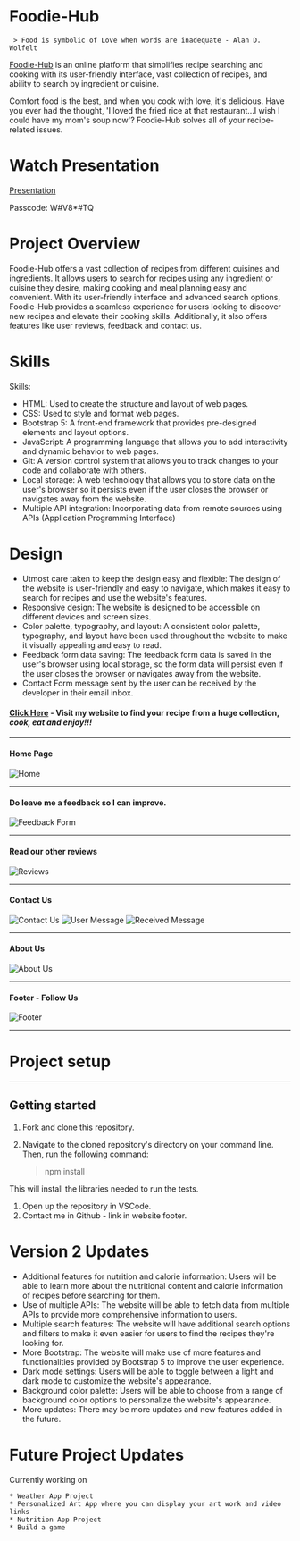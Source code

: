 # Foodie-Hub
     > Food is symbolic of Love when words are inadequate - Alan D. Wolfelt

[Foodie-Hub](https://luxury-rugelach-0106a3.netlify.app/) is an online platform that simplifies recipe searching and cooking with its user-friendly interface, vast collection of recipes, and ability to search by ingredient or cuisine.

Comfort food is the best, and when you cook with love, it's delicious. Have you ever had the thought, 'I loved the fried rice at that restaurant...I wish I could have my mom's soup now'? Foodie-Hub solves all of your recipe-related issues.

# Watch Presentation
[Presentation](https://us06web.zoom.us/rec/share/LDWd5a7G--cVNBe4i5te83u0400-xRfH0xwe5isZzBnYmgbaXxVNokU8nZ7Fj2Db.08PpInZBd5zEzLWA)

Passcode: W#V8*#TQ

# Project Overview
Foodie-Hub offers a vast collection of recipes from different cuisines and ingredients. It allows users to search for recipes using any ingredient or cuisine they desire, making cooking and meal planning easy and convenient. With its user-friendly interface and advanced search options, Foodie-Hub provides a seamless experience for users looking to discover new recipes and elevate their cooking skills. Additionally, it also offers features like user reviews, feedback and contact us.

# Skills
Skills:

- HTML: Used to create the structure and layout of web pages.
- CSS: Used to style and format web pages.
- Bootstrap 5: A front-end framework that provides pre-designed elements and layout options.
- JavaScript: A programming language that allows you to add interactivity and dynamic behavior to web pages.
- Git: A version control system that allows you to track changes to your code and collaborate with others.
- Local storage: A web technology that allows you to store data on the user's browser so it persists even if the user closes the browser or navigates away from the website.
- Multiple API integration: Incorporating data from remote sources using APIs (Application Programming Interface)

# Design
* Utmost care taken to keep the design easy and flexible: The design of the website is user-friendly and easy to navigate, which makes it easy to search for recipes and use the website's features.
* Responsive design: The website is designed to be accessible on different devices and screen sizes.
* Color palette, typography, and layout: A consistent color palette, typography, and layout have been used throughout the website to make it visually appealing and easy to read.
* Feedback form data saving: The feedback form data is saved in the user's browser using local storage, so the form data will persist even if the user closes the browser or navigates away from the website.
* Contact Form message sent by the user can be received by the developer in their email inbox.

#### [Click Here](https://luxury-rugelach-0106a3.netlify.app/) - Visit my website to find your recipe from a huge collection, _cook, eat and enjoy!!!_

---
#### Home Page
![Home](./assets/Home.png)

---

#### Do leave me a feedback so I can improve. 
![Feedback Form](./assets/Feedback%20Form.png)

---

#### Read our other reviews 
![Reviews](./assets/Reviews.png)

---

#### Contact Us 
![Contact Us](./assets/Contact%20Us.png)
![User Message](./assets/user-message.png)
![Received Message](./assets/received-email.png)

---

#### About Us 
![About Us](./assets/About%20Us.png)

---

#### Footer - Follow Us
![Footer](./assets/Footer.png)

---

# Project setup
---
## Getting started

1. Fork and clone this repository.
2. Navigate to the cloned repository's directory on your command line. Then, run the following command:

     > npm install


This will install the libraries needed to run the tests.

1. Open up the repository in VSCode.
2. Contact me in Github - link in website footer.

# Version 2 Updates

- Additional features for nutrition and calorie information: Users will be able to learn more about the nutritional content and calorie information of recipes before searching for them.
- Use of multiple APIs: The website will be able to fetch data from multiple APIs to provide more comprehensive information to users.
- Multiple search features: The website will have additional search options and filters to make it even easier for users to find the recipes they're looking for.
- More Bootstrap: The website will make use of more features and functionalities provided by Bootstrap 5 to improve the user experience.
- Dark mode settings: Users will be able to toggle between a light and dark mode to customize the website's appearance.
- Background color palette: Users will be able to choose from a range of background color options to personalize the website's appearance.
- More updates: There may be more updates and new features added in the future.

# Future Project Updates

Currently working on

    * Weather App Project
    * Personalized Art App where you can display your art work and video links
    * Nutrition App Project
    * Build a game


